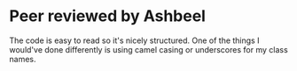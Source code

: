 # Peer reviewed by Ashbeel

The code is easy to read so it's nicely structured. One of the things I would've done differently is using camel casing or underscores for my class names.